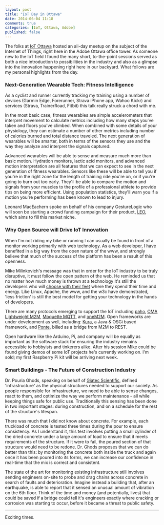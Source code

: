 ```yaml
---
layout: post
title: "IoT Day in Ottawa"
date: 2014-06-04 11:18
comments: true
categories: [IoT, Ottawa, Adobe]
published: false
---
```

The folks at [IoT Ottawa](http://www.meetup.com/iotottawa/events/184276702/) hosted an all-day meetup on the subject of the Internet of Things, right here in the Adobe Ottawa office tower. As someone new to the IoT field I found the many short, to-the-point sessions served as both a nice introduction to possibilities in the industry and also as a glimpse into the innovation happening right here in our backyard. What follows are my personal highlights from the day.


### Next-Generation Wearable Tech: Fitness Intelligence

As a cyclist and runner currently tracking my training using a number of devices (Garmin Edge, Forerunner, Strava iPhone app, Wahoo Kickr) and services (Strava, TrainerRoad, Fitbit) this talk really struck a chord with me. 

In the most basic case, fitness wearables are simple accelerometers that interpret movement to calculate metrics including how many steps you've taken and floors you've climbed. When combined with some details of your physiology, they can estimate a number of other metrics including number of calories burned and total distance traveled. The next generation of wearables will be smarter, both in terms of the sensors they use and the way they analyze and interpret the signals captured.

Advanced wearables will be able to sense and measure much more than basic motion. Hydration monitors, lactic acid monitors, and advanced motion interpretation are all features that we can expect to see in the next generation of fitness wearables. Sensors like these will be able to tell you if you're in the right zone for the length of training ride you're on, or if you're going to burn out too early. They'll be able to compare the motion and signals from your muscles to the profile of a professional athlete to provide tips on being more efficient. Using population statistics, they'll warn you if a motion you're performing has been known to lead to injury. 

Leonard MacEachern spoke on behalf of his company GestureLogic who will soon be starting a crowd funding campaign for their product, [LEO](http://leohelps.com/), which aims to fill this market niche. 


### Why Open Source will Drive IoT Innovation

When I'm not riding my bike or running I can usually be found in front of a monitor working primarily with web technology. As a web developer, I have benefited in a big way from the open nature of the www, and strongly believe that much of the success of the platform has been a result of this openness. 

Mike Milinkovich's message was that in order for the IoT industry to be truly disruptive, it must follow the open pattern of the web. He reminded us that no matter how much money is thrown at a technology it's still the developers who will [choose with their feet](http://thenewkingmakers.com/) where they spend their time and energy. Like Linux, Apache, the www, and the w3c have demonstrated, 'less friction' is still the best model for getting your technology in the hands of developers. 

There are many protocols emerging to support the IoT including [paho](http://www.eclipse.org/paho/), [OMA Lightweight M2M](http://iot.eclipse.org/protocols.html#oma-lwm2m), [Moquette MQTT](https://projects.eclipse.org/proposals/moquette-mqtt), and [oneM2M](http://www.onem2m.org/). Open frameworks are under development as well, including: [Kura](http://www.eclipse.org/proposals/technology.kura/), a Java & OSGi based framework, and [Ponte](https://projects.eclipse.org/projects/technology.ponte), billed as a bridge from M2M to REST.

Open hardware like the Arduino, Pi, and company will be equally as important as the software stack for ensuring the industry remains accessible to hobbyists and tinkerers alike. After his session Mike could be found giving demos of some IoT projects he's currently working on. I'm sold; my first Raspberry Pi kit will be arriving next week.


### Smart Buildings - The Future of Construction Industry

Dr. Pouria Ghods, speaking on behalf of [Giatec Scientific](http://www.giatecscientific.com/), defined 'infrastructure' as the physical structures needed to support our society. As people responsible for  infrastructure, we need to be able to sense changes, react to them, and optimize the way we perform maintenance - all while keeping things safe for public use. Traditionally this sensing has been done in two important stages: during construction, and on a schedule for the rest of the structure's lifespan.

There was much that I did not know about concrete. For example, each truckload of concrete is tested three times during the pour to ensure consistency. As I understand it, this test involves putting a small cylinder of the dried concrete under a large amount of load to ensure that it meets requirements of the structure. If it were to fail, the poured section of that structure would need to be redone. Dr. Ghods proposes that we can do better than this: by monitoring the concrete both inside the truck and again once it has been poured into its forms, we can increase our confidence in real-time that the mix is correct and consistent.

The state of the art for monitoring existing infrastructure still involves sending engineers on-site to probe and drag chains across concrete in search of faults and deterioration. Imagine instead a building that, after an earthquake, is able to report that it sensed an unusual amount of vibration on the 6th floor. Think of the time and money (and potentially, lives) that could be saved if a bridge could tell it's engineers exactly where cracking or corrosion was starting to occur, before it became a threat to public safety. 

***

Exciting times.